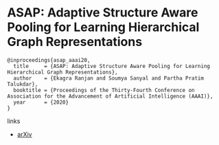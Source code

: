 # ASAP: Adaptive Structure Aware Pooling for Learning Hierarchical Graph Representations

```
@inproceedings{asap_aaai20,
  title     = {ASAP: Adaptive Structure Aware Pooling for Learning Hierarchical Graph Representations},
  author    = {Ekagra Ranjan and Soumya Sanyal and Partha Pratim Talukdar},
  booktitle = {Proceedings of the Thirty-Fourth Conference on Association for the Advancement of Artificial Intelligence (AAAI)},
  year      = {2020}
}
```

links
- [arXiv](https://arxiv.org/abs/1911.07979)
